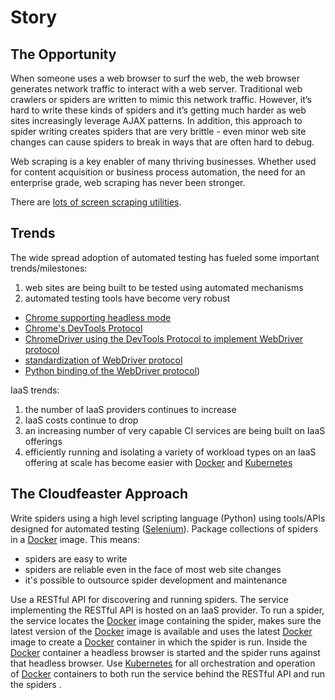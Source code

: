 # Story

## The Opportunity

When someone uses a web browser to surf the web, the web browser
generates network traffic to interact with a web server.
Traditional web crawlers or spiders are written to mimic this network traffic.
However, it’s hard to write these kinds of spiders and it’s getting much
harder as web sites increasingly leverage AJAX patterns.
In addition, this approach to spider writing creates spiders that are very brittle - 
even minor web site changes can cause spiders to break
in ways that are often hard to debug.

Web scraping is a key enabler of many thriving businesses.
Whether used for content acquisition or business process automation, the need
for an enterprise grade, web scraping has never been stronger.

There are [lots of screen scraping utilities](other_screen_screen_scapers.md).

## Trends

The wide spread adoption of automated testing has fueled some important trends/milestones:

1. web sites are being built to be tested using automated mechanisms
1. automated testing tools have become very robust
- [Chrome supporting headless mode](https://developers.google.com/web/updates/2017/04/headless-chrome)
- [Chrome's DevTools Protocol](https://chromedevtools.github.io/devtools-protocol/)
- [ChromeDriver using the DevTools Protocol to implement WebDriver protocol](https://sites.google.com/a/chromium.org/chromedriver/)
- [standardization of WebDriver protocol](https://w3c.github.io/webdriver/webdriver-spec.html)
- [Python binding of the WebDriver protocol](https://seleniumhq.github.io/selenium/docs/api/py/index.html))

IaaS trends:

1. the number of IaaS providers continues to increase
1. IaaS costs continue to drop
1. an increasing number of very capable CI services
are being built on IaaS offerings
1. efficiently running and isolating a variety of workload types
on an IaaS offering at scale has become easier with [Docker](https://www.docker.com/)
and [Kubernetes](https://kubernetes.io/)

## The Cloudfeaster Approach

Write spiders using a high level scripting language (Python)
using tools/APIs designed for automated testing ([Selenium](http://www.seleniumhq.org/)).
Package collections of spiders in a [Docker](https://www.docker.com/) image.
This means:

  * spiders are easy to write
  * spiders are reliable even in the face of most web site changes
  * it's possible to outsource spider development and maintenance

Use a RESTful API for discovering and running spiders.
The service implementing the RESTful API is hosted on an IaaS provider.
To run a spider, the service locates the [Docker](https://www.docker.com/) image
containing the spider, makes sure the latest version of the [Docker](https://www.docker.com/) image
is available and uses the latest [Docker](https://www.docker.com/) image to
create a [Docker](https://www.docker.com/) container in which the spider is run.
Inside the [Docker](https://www.docker.com/) container a headless browser
is started and the spider runs against that headless browser.
Use [Kubernetes](https://kubernetes.io/) for all orchestration and operation
of [Docker](https://www.docker.com/) containers to both run the service
behind the RESTful API and run the spiders .
